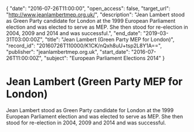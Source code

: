 {
  "date": "2016-07-26T11:00:00", 
  "open_access": false, 
  "target_url": "http://www.jeanlambertmep.org.uk/", 
  "description": "Jean Lambert stood as Green Party candidate for London at the 1999 European Parliament election and was elected to serve as MEP.  She then stood for re-election in 2004, 2009 and 2014 and was successful.", 
  "end_date": "2019-03-31T03:00:00Z", 
  "title": "Jean Lambert (Green Party MEP for London)", 
  "record_id": "20160726T110000/K1CK/nQxh8uU+tsp2L8Y1A==", 
  "publisher": "jeanlambertmep.org.uk", 
  "start_date": "2016-07-26T11:00:00Z", 
  "subject": "European Parliament Elections 2014"
}

# Jean Lambert (Green Party MEP for London)

Jean Lambert stood as Green Party candidate for London at the 1999 European Parliament election and was elected to serve as MEP.  She then stood for re-election in 2004, 2009 and 2014 and was successful.